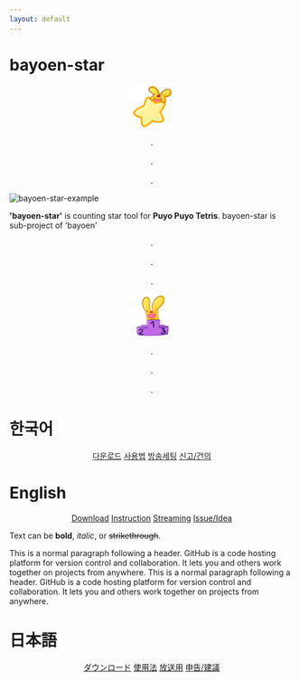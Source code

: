 ```yaml
---
layout: default
---
```


# bayoen-star

<p align="center">   
   <img src="/bayoen-star/dailycarbuncle_kirbuncle.png" width="15%" hspace="10" alt="bayoen~"/>
</p>

<p align="center">   
. <br/><br/>
. <br/><br/>
.
</p>

![bayoen-star-example](/bayoen-star-example.png#center)

**'bayoen-star'** is counting star tool for **Puyo Puyo Tetris**. bayoen-star is sub-project of 'bayoen'

<p align="center">   
. <br/><br/>
. <br/><br/>
.
</p>

<p align="center">   
   <img src="/bayoen-star/dailycarbuncle-carby-standing-award-stand.png" href="https://dailycarbuncle.tumblr.com/post/181031642801/hello-please-draw-carby-standing-award-stand-with" width="15%" hspace="10" alt="bayoen~"/>
</p>

<p align="center">   
. <br/><br/>
. <br/><br/>
.
</p>

<a name="Korean"> </a>
# 한국어
<p align="center">       
    <a href="https://github.com/bayoen/bayoen-star-exe/releases" class="in-btn">다운로드</a>
    <a href="/bayoen-star/instruction.html" class="in-btn">사용법</a>
    <a href="/bayoen-star/streaming.html" class="in-btn">방송세팅</a>
    <a href="https://github.com/bayoen/bayoen-star-exe/issues" class="in-btn">신고/건의</a>
</p>




<a name="English"> </a>
# English
<p align="center">       
    <a href="https://github.com/bayoen/bayoen-star-exe/releases" class="in-btn">Download</a>
    <a href="/bayoen-star/instruction.html" class="in-btn">Instruction</a>
    <a href="/bayoen-star/streaming.html" class="in-btn">Streaming</a>
    <a href="https://github.com/bayoen/bayoen-star-exe/issues" class="in-btn">Issue/Idea</a>
</p>

Text can be **bold**, _italic_, or ~~strikethrough~~.

This is a normal paragraph following a header. GitHub is a code hosting platform for version control and collaboration. It lets you and others work together on projects from anywhere.
This is a normal paragraph following a header. GitHub is a code hosting platform for version control and collaboration. It lets you and others work together on projects from anywhere.

<a name="Japanese"> </a>
# 日本語
<p align="center">       
    <a href="https://github.com/bayoen/bayoen-star-exe/releases" class="in-btn">ダウンロード</a>
    <a href="/bayoen-star/instruction.html" class="in-btn">使用法</a>
    <a href="/bayoen-star/streaming.html" class="in-btn">放送用</a>
    <a href="https://github.com/bayoen/bayoen-star-exe/issues" class="in-btn">申告/建議</a>
</p>